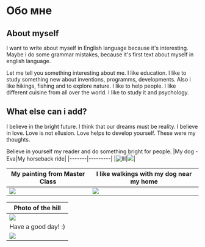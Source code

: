 # Обо мне
## About myself

I want to write about myself in English language because it's interesting. Maybe i do some grammar mistakes, because it's first text about myself in english language. 

Let me tell you something interesting about me. I like education. I like to study something new about inventions, programms, developments. Also i like hikings, fishing and to explore nature. I like to help people. I like different cuisine from all over the world. I like to study it and psychology. 

What else can i add?
----


I believe in the bright future. I think that our dreams must be reality. I believe in love.
Love is not ellusion. Love helps to develop yourself.
These were my thoughts.

Believe in yourself my reader and do something bright for people. 
|My dog - Eva|My horseback ride|
|-------|---------|
|![lll](https://github.com/SedinaLyubov/About-myself/blob/main/1661001981080.jpg)|![](https://github.com/SedinaLyubov/About-myself/blob/main/1662386834746.jpg)|


|My painting from Master Class|I like walkings with my dog near my home|
|----|----|
|![](https://github.com/SedinaLyubov/About-myself/blob/main/1664105564754.jpg)| ![](https://github.com/SedinaLyubov/About-myself/blob/main/1666523531512.jpg)|

|Photo of the hill|
|-----|
|![](https://github.com/SedinaLyubov/About-myself/blob/SedinaLyubov-patch-2/20220814_150340%20(1).png)|
|Have a good day! :)|
|![](https://github.com/SedinaLyubov/About-myself/blob/main/1679678218224.jpg)|
